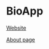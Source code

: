 # BioApp

[Website](https://biosensorbox-c9334.web.app/home)

[About page](https://calvin-cs-senior-project-bio-21.github.io/pibox.github.io/)
